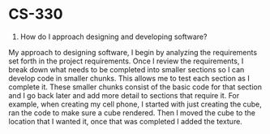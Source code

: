 # CS-330

1.	How do I approach designing and developing software? 
	
 My approach to designing software, I begin by analyzing the requirements set forth in the project
	requirements. Once I review the requirements, I break down what needs to be completed into smaller
	sections so I can develop code in smaller chunks. This allows me to test each section as I complete it.
	These smaller chunks consist of the basic code for that section and I go back later and add more detail
	to sections that require it. For example, when creating my cell phone, I started with just creating the
	cube, ran the code to make sure a cube rendered. Then I moved the cube to the location that I wanted it,
	once that was completed I added the texture. 
